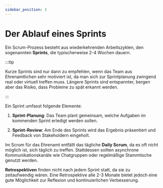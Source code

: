 ```yaml
---
sidebar_position: 3
---
```


# Der Ablauf eines Sprints

Ein Scrum-Prozess besteht aus wiederkehrenden Arbeitszyklen, den sogenannten **Sprints**, die typischerweise 2-4 Wochen
dauern. 

:::tip

Kurze Sprints sind nur dann zu empfehlen, wenn das Team aus Ehrenamtlichen sehr motiviert ist, da man sich
zur Sprintplanung zwingend real oder virtuell treffen muss. Längere Sprints sind entspannter, bergen aber das
Risiko, dass Probleme zu spät erkannt werden.

:::

Ein Sprint umfasst folgende Elemente:

1. **Sprint-Planung**: Das Team plant gemeinsam, welche Aufgaben im kommenden Sprint erledigt werden sollen.

2. **Sprint-Review**: Am Ende des Sprints wird das Ergebnis präsentiert und Feedback von Stakeholdern eingeholt.

Im Scrum für das Ehrenamt entfällt das tägliche **Daily Scrum**, da es oft nicht möglich ist, sich täglich zu treffen.
Stattdessen sollten asynchrone Kommunikationskanäle wie Chatgruppen oder regelmäßige Stammtische genutzt werden.

**Retrospektiven** finden nicht nach jedem Sprint statt, da sie zu zeitaufwendig wären. Eine Retrospektive alle 2-3
Monate bietet jedoch eine gute Möglichkeit zur Reflexion und kontinuierlichen Verbesserung.